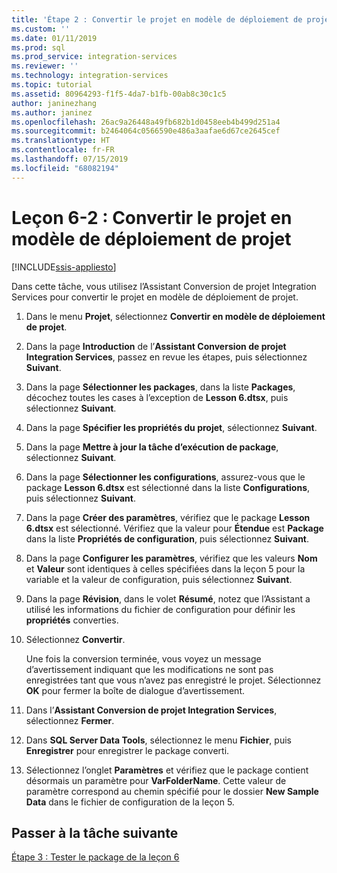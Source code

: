 ```yaml
---
title: 'Étape 2 : Convertir le projet en modèle de déploiement de projet | Microsoft Docs'
ms.custom: ''
ms.date: 01/11/2019
ms.prod: sql
ms.prod_service: integration-services
ms.reviewer: ''
ms.technology: integration-services
ms.topic: tutorial
ms.assetid: 80964293-f1f5-4da7-b1fb-00ab8c30c1c5
author: janinezhang
ms.author: janinez
ms.openlocfilehash: 26ac9a26448a49fb682b1d0458eeb4b499d251a4
ms.sourcegitcommit: b2464064c0566590e486a3aafae6d67ce2645cef
ms.translationtype: HT
ms.contentlocale: fr-FR
ms.lasthandoff: 07/15/2019
ms.locfileid: "68082194"
---
```

# <a name="lesson-6-2-convert-the-project-to-the-project-deployment-model"></a>Leçon 6-2 : Convertir le projet en modèle de déploiement de projet

[!INCLUDE[ssis-appliesto](../includes/ssis-appliesto-ssvrpluslinux-asdb-asdw-xxx.md)]



Dans cette tâche, vous utilisez l’Assistant Conversion de projet Integration Services pour convertir le projet en modèle de déploiement de projet.  
  
1.  Dans le menu **Projet**, sélectionnez **Convertir en modèle de déploiement de projet**.  
  
2.  Dans la page **Introduction** de l’**Assistant Conversion de projet Integration Services**, passez en revue les étapes, puis sélectionnez **Suivant**.  
  
3.  Dans la page **Sélectionner les packages**, dans la liste **Packages**, décochez toutes les cases à l’exception de **Lesson 6.dtsx**, puis sélectionnez **Suivant**.  
  
4.  Dans la page **Spécifier les propriétés du projet**, sélectionnez **Suivant**.  
  
5.  Dans la page **Mettre à jour la tâche d’exécution de package**, sélectionnez **Suivant**.  
  
6.  Dans la page **Sélectionner les configurations**, assurez-vous que le package **Lesson 6.dtsx** est sélectionné dans la liste **Configurations**, puis sélectionnez **Suivant**.  
  
7.  Dans la page **Créer des paramètres**, vérifiez que le package **Lesson 6.dtsx** est sélectionné.  Vérifiez que la valeur pour **Étendue** est **Package** dans la liste **Propriétés de configuration**, puis sélectionnez **Suivant**.  
  
8.  Dans la page **Configurer les paramètres**, vérifiez que les valeurs **Nom** et **Valeur** sont identiques à celles spécifiées dans la leçon 5 pour la variable et la valeur de configuration, puis sélectionnez **Suivant**.  
  
9. Dans la page **Révision**, dans le volet **Résumé**, notez que l’Assistant a utilisé les informations du fichier de configuration pour définir les **propriétés** converties.  
  
10. Sélectionnez **Convertir**.  
  
    Une fois la conversion terminée, vous voyez un message d’avertissement indiquant que les modifications ne sont pas enregistrées tant que vous n’avez pas enregistré le projet. Sélectionnez **OK** pour fermer la boîte de dialogue d’avertissement.  
  
11. Dans l’**Assistant Conversion de projet Integration Services**, sélectionnez **Fermer**.  
  
12. Dans **SQL Server Data Tools**, sélectionnez le menu **Fichier**, puis **Enregistrer** pour enregistrer le package converti.  
  
13. Sélectionnez l’onglet **Paramètres** et vérifiez que le package contient désormais un paramètre pour **VarFolderName**. Cette valeur de paramètre correspond au chemin spécifié pour le dossier **New Sample Data** dans le fichier de configuration de la leçon 5.  
  
## <a name="go-to-next-task"></a>Passer à la tâche suivante
[Étape 3 : Tester le package de la leçon 6](../integration-services/lesson-6-3-testing-the-lesson-6-package.md)  
  
  
  
